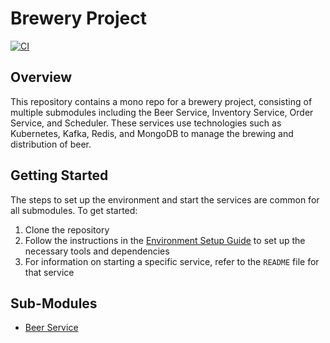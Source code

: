 # Brewery Project
[![CI](https://github.com/BreweriesFest/brewery-app/actions/workflows/maven.yml/badge.svg)](https://github.com/BreweriesFest/brewery-app/actions/workflows/maven.yml)
## Overview
This repository contains a mono repo for a brewery project, consisting of multiple submodules including the Beer Service, Inventory Service, Order Service, and Scheduler. These services use technologies such as Kubernetes, Kafka, Redis, and MongoDB to manage the brewing and distribution of beer.

## Getting Started
The steps to set up the environment and start the services are common for all submodules. To get started:
1. Clone the repository
2. Follow the instructions in the [Environment Setup Guide](./SETUP_README.md) to set up the necessary tools and dependencies
3. For information on starting a specific service, refer to the `README` file for that service

## Sub-Modules
- [Beer Service](./beer-service/README.md)
